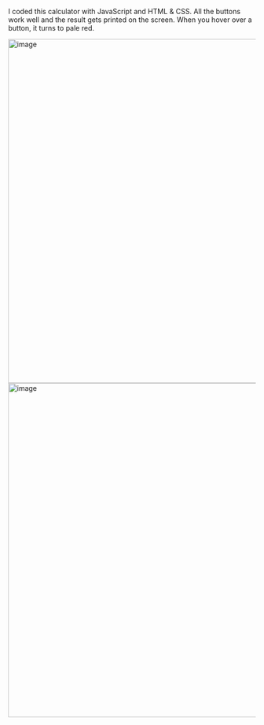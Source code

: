 I coded this calculator with JavaScript and HTML & CSS. All the buttons work well and the result gets printed on the screen. When you hover over a button, it turns to pale red. 

<img width="700" alt="image" src="https://user-images.githubusercontent.com/106106321/230331424-da48feb6-fcee-4049-b522-68abeb8501ad.png">

<img width="680" alt="image" src="https://user-images.githubusercontent.com/106106321/230371756-6fdf94ce-163c-4262-89ec-82d01c1f5845.png">
